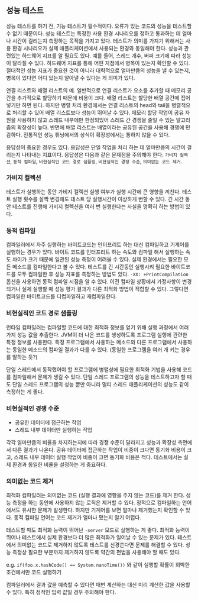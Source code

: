 ## 성능 테스트

  성능 테스트를 하기 전, 기능 테스트가 필수적이다. 오류가 있는 코드의 성능을 테스트할 수 없기 때문이다. 성능 테스트는 특정한 사용 환경 시나리오를 정하고 통과하는 데 얼마나 시간이 걸리는지 측정하는 목적을 가지고 있다. 테스트가 의미를 가지기 위해서는 사용 환경 시나리오가 실제 애플리케이션에서 사용되는 환경와 동일해야 한다. 성능과 관련있는 하드웨어 지표를 알 필요도 있다. 예를 들어, 스레드 개수, 버퍼 크기에 따라 성능이 달라질 수 있다. 하드웨어 지표를 통해 어떤 지점에서 병목이 있는지 확인할 수 있다.  절대적인 성능 지표가 중요한 것이 아니라 대략적으로 얼마만큼의 성능을 낼 수 있는지, 병목이 있다면 어디 있는지 알아낼 수 있다는 게 의미가 있다.

  연결 리스트와 배열 리스트의 예. 일반적으로 연결 리스트가 요소를 추가할 때 메모리 공간을 추가적으로 할당하기 때문에 비용이 크다. 배열 리스트는 할당한 배열 공간에 집어 넣기만 하면 된다. 하지만 병렬 처리 환경에서는 연결 리스트의 head와 tail을 병렬적으로 처리할 수 있어 배열 리스트보다 성능이 뛰어날 수 있다. 메모리 할당 작업이 공유 자원을 사용하지 않고 스레드 내부에만 한정되있어 스레드 간 경쟁을 줄일 수 있는 알고리즘의 확장성이 높다. 반면에 배열 리스트는 배열이라는 공유된 공간을 사용해 경쟁에 민감하다. 전통적인 성능 튜닝에서의 상식이 확장성에서는 통하지 않을 수 있다.

  응답성이 중요한 경우도 있다. 응답성은 단일 작업을 처리 하는 데 얼마만큼의 시간이 걸리는지 나타내는 지표이다. 응답성은 다음과 같은 문제점을 주의해야 한다. `가비지 컬렉션`, `동적 컴파일`, `비현실적인 코드 경로 샘플링`, `비현실적인 경쟁 수준`, `의미없는 코드 제거`.

### 가비지 컬렉션

  테스트가 실행하는 동안 가비지 컬렉션 실행 여부가 실행 시간에 큰 영향을 끼친다. 테스트 실행 횟수를 살짝 변경해도 테스트 당 실행시간이 이상하게 변할 수 있다. 긴 시간 동안 테스트를 진행해 가비지 컬렉션을 여러 번 실행한다는 사실을 명확히 하는 방법이 있다.

### 동적 컴파일

  컴파일러에서 자주 실행하는 바이트코드는 인터프리트 하는 대신 컴파일하고 기계어를 실행하는 경우가 있다. 바이트 코드를 인터프리트 하는 속도와 컴파일 해서 실행하는 속도 차이가 크기 때문에 일관된 성능 측정이 어려울 수 있다. 실제 환경에서는 필요한 모든 메소드를 컴파일한다고 볼 수 있다. 테스트를 긴 시간동안 실행시켜 필요한 바이트코드를 모두 컴파일한 후 성능 지표를 측정하는 방법도 있다. `-XX: +PrintCompilation` 옵션을 사용하면 동적 컴파일 시점을 알 수 있다. 이전 컴파일 상황에서 가정사항이 변경되거나 실제 실행할 때 성능 평가 결과가 다른 최적화 방법이 적합할 수 있다. 그렇다면 컴파일한 바이트코드를 디컴파일하고 재컴파일한다.

### 비현실적인 코드 경로 샘플링

   런타임 컴파일러는 컴파일할 코드에 대한 최적화 정보를 얻기 위해 실행 과정에서 여러 가지 성능 값을 추출한다. JVM이 더 나은 코드를 생성하도록 프로그램 실행에 관련한 특정 정보를 사용한다. 특정 프로그램에서 사용하는 메소드와 다른 프로그램에서 사용하는 동일한 메소드의 컴파일 결과가 다를 수 있다. (동일한 프로그램을 여러 개 키는 경우를 말하는 듯?)

  단일 스레드에서 동작했어야 할 프로그램에 병렬성에 필요한 최적화 기법을 사용해 코드를 컴파일해서 문제가 생길 수 있다. 단일 스레드 프로그램의 성능을 테스트하고자 할 때도 단일 스레드 프로그램의 성능 뿐만 아니라 멀티 스레드 애플리케이션의 성능도 같이 측정하는 게 좋다.

### 비현실적인 경쟁 수준

- 공유한 데이터에 접근하는 작업
- 스레드 내부 데이터만 실행하는 작업

각각 얼마만큼의 비율을 차지하는지에 따라 경쟁 수준이 달라지고 성능과 확장성 측면에서 다른 결과가 나온다. 공유 데이터에 접근하는 작업이 비중이 크다면 동기화 비용이 크고, 스레드 내부 데이터 실행 작업이 비중이 크면 동기화 비용은 적다. 테스트에서는 실제 환경과 동일한 비율을 설정하는 게 중요하다.

### 의미없는 코드 제거

  최적화 컴파일러는 의미없는 코드 (실행 결과에 영향을 주지 않는 코드)를 제거 한다. 성능 측정을 하는 동안에 사용하지 않는 로직은 제거할 수 있다. 정적으로 컴파일하는 언어에서도 유사한 문제가 발생한다. 하지만 기계어를 보면 얼마나 제거했는지 확인할 수 있다. 동적 컴파일 언어는 코드 제거가 얼마나 됐는지 알기 어렵다.

  테스트할 때도 최적화 능력이 뛰어난  `-server` 모드로 실행하는 게 좋다.  최적화 능력이 뛰어나 테스트에서 실제 환경보다 더 많은 최적화가 일어날 수 있는 문제가 있다. 테스트에서 의미없는 코드로 제거하지 않도록 테스트를 신경쓴다면 문제를 해결할 수 있다. 성능 측정상 필요한 부분까지 제거하지 않도록 약간의 편법을 사용해야 할 때도 있다. 

e.g. `if(foo.x.hashCode() == System.nanoTime())` 와 같이 실행할 확률이 희박한 조건에서만 코드 실행하기

컴파일러에서 결과 값을 예측할 수 있다면 매번 계산하는 대신 미리 계산한 값을 사용할 수 있다. 특히 정적인 입력 값일 경우 주의해야 한다.

